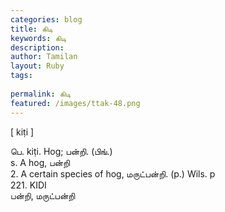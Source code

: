```yaml
---
categories: blog
title: கிடி
keywords: கிடி
description: 
author: Tamilan
layout: Ruby
tags: 
 
permalink: கிடி
featured: /images/ttak-48.png
---
```

  
[ kiṭi ]  
  
பெ. kiṭi. Hog; பன்றி. (பிங்.)  
s. A hog, பன்றி  
2. A certain species of hog, மருட்பன்றி. (p.) Wils. p  
221. KIDI  
பன்றி, மருட்பன்றி